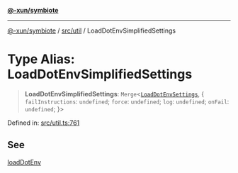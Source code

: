 [**@-xun/symbiote**](../../../README.md)

***

[@-xun/symbiote](../../../README.md) / [src/util](../README.md) / LoadDotEnvSimplifiedSettings

# Type Alias: LoadDotEnvSimplifiedSettings

> **LoadDotEnvSimplifiedSettings**: `Merge`\<[`LoadDotEnvSettings`](LoadDotEnvSettings.md), \{ `failInstructions`: `undefined`; `force`: `undefined`; `log`: `undefined`; `onFail`: `undefined`; \}\>

Defined in: [src/util.ts:761](https://github.com/Xunnamius/symbiote/blob/138da875f3247f966687e95b91c7caf822df3c49/src/util.ts#L761)

## See

[loadDotEnv](../functions/loadDotEnv.md)
